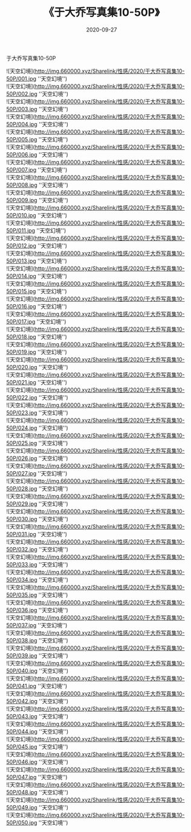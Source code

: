 ﻿---
layout: post
title:  《于大乔写真集10-50P》
date:   2020-09-27
img: http://img.660000.xyz/Sharelink/性感/2020/于大乔写真集10-50P/000.jpg
categories: [美女, 性感, 泳衣]
---

于大乔写真集10-50P



![天空幻境](http://img.660000.xyz/Sharelink/性感/2020/于大乔写真集10-50P/001.jpg ''天空幻境'') <br>
![天空幻境](http://img.660000.xyz/Sharelink/性感/2020/于大乔写真集10-50P/002.jpg ''天空幻境'') <br>
![天空幻境](http://img.660000.xyz/Sharelink/性感/2020/于大乔写真集10-50P/003.jpg ''天空幻境'') <br>
![天空幻境](http://img.660000.xyz/Sharelink/性感/2020/于大乔写真集10-50P/004.jpg ''天空幻境'') <br>
![天空幻境](http://img.660000.xyz/Sharelink/性感/2020/于大乔写真集10-50P/005.jpg ''天空幻境'') <br>
![天空幻境](http://img.660000.xyz/Sharelink/性感/2020/于大乔写真集10-50P/006.jpg ''天空幻境'') <br>
![天空幻境](http://img.660000.xyz/Sharelink/性感/2020/于大乔写真集10-50P/007.jpg ''天空幻境'') <br>
![天空幻境](http://img.660000.xyz/Sharelink/性感/2020/于大乔写真集10-50P/008.jpg ''天空幻境'') <br>
![天空幻境](http://img.660000.xyz/Sharelink/性感/2020/于大乔写真集10-50P/009.jpg ''天空幻境'') <br>
![天空幻境](http://img.660000.xyz/Sharelink/性感/2020/于大乔写真集10-50P/010.jpg ''天空幻境'') <br>
![天空幻境](http://img.660000.xyz/Sharelink/性感/2020/于大乔写真集10-50P/011.jpg ''天空幻境'') <br>
![天空幻境](http://img.660000.xyz/Sharelink/性感/2020/于大乔写真集10-50P/012.jpg ''天空幻境'') <br>
![天空幻境](http://img.660000.xyz/Sharelink/性感/2020/于大乔写真集10-50P/013.jpg ''天空幻境'') <br>
![天空幻境](http://img.660000.xyz/Sharelink/性感/2020/于大乔写真集10-50P/014.jpg ''天空幻境'') <br>
![天空幻境](http://img.660000.xyz/Sharelink/性感/2020/于大乔写真集10-50P/015.jpg ''天空幻境'') <br>
![天空幻境](http://img.660000.xyz/Sharelink/性感/2020/于大乔写真集10-50P/016.jpg ''天空幻境'') <br>
![天空幻境](http://img.660000.xyz/Sharelink/性感/2020/于大乔写真集10-50P/017.jpg ''天空幻境'') <br>
![天空幻境](http://img.660000.xyz/Sharelink/性感/2020/于大乔写真集10-50P/018.jpg ''天空幻境'') <br>
![天空幻境](http://img.660000.xyz/Sharelink/性感/2020/于大乔写真集10-50P/019.jpg ''天空幻境'') <br>
![天空幻境](http://img.660000.xyz/Sharelink/性感/2020/于大乔写真集10-50P/020.jpg ''天空幻境'') <br>
![天空幻境](http://img.660000.xyz/Sharelink/性感/2020/于大乔写真集10-50P/021.jpg ''天空幻境'') <br>
![天空幻境](http://img.660000.xyz/Sharelink/性感/2020/于大乔写真集10-50P/022.jpg ''天空幻境'') <br>
![天空幻境](http://img.660000.xyz/Sharelink/性感/2020/于大乔写真集10-50P/023.jpg ''天空幻境'') <br>
![天空幻境](http://img.660000.xyz/Sharelink/性感/2020/于大乔写真集10-50P/024.jpg ''天空幻境'') <br>
![天空幻境](http://img.660000.xyz/Sharelink/性感/2020/于大乔写真集10-50P/025.jpg ''天空幻境'') <br>
![天空幻境](http://img.660000.xyz/Sharelink/性感/2020/于大乔写真集10-50P/026.jpg ''天空幻境'') <br>
![天空幻境](http://img.660000.xyz/Sharelink/性感/2020/于大乔写真集10-50P/027.jpg ''天空幻境'') <br>
![天空幻境](http://img.660000.xyz/Sharelink/性感/2020/于大乔写真集10-50P/028.jpg ''天空幻境'') <br>
![天空幻境](http://img.660000.xyz/Sharelink/性感/2020/于大乔写真集10-50P/029.jpg ''天空幻境'') <br>
![天空幻境](http://img.660000.xyz/Sharelink/性感/2020/于大乔写真集10-50P/030.jpg ''天空幻境'') <br>
![天空幻境](http://img.660000.xyz/Sharelink/性感/2020/于大乔写真集10-50P/031.jpg ''天空幻境'') <br>
![天空幻境](http://img.660000.xyz/Sharelink/性感/2020/于大乔写真集10-50P/032.jpg ''天空幻境'') <br>
![天空幻境](http://img.660000.xyz/Sharelink/性感/2020/于大乔写真集10-50P/033.jpg ''天空幻境'') <br>
![天空幻境](http://img.660000.xyz/Sharelink/性感/2020/于大乔写真集10-50P/034.jpg ''天空幻境'') <br>
![天空幻境](http://img.660000.xyz/Sharelink/性感/2020/于大乔写真集10-50P/035.jpg ''天空幻境'') <br>
![天空幻境](http://img.660000.xyz/Sharelink/性感/2020/于大乔写真集10-50P/036.jpg ''天空幻境'') <br>
![天空幻境](http://img.660000.xyz/Sharelink/性感/2020/于大乔写真集10-50P/037.jpg ''天空幻境'') <br>
![天空幻境](http://img.660000.xyz/Sharelink/性感/2020/于大乔写真集10-50P/038.jpg ''天空幻境'') <br>
![天空幻境](http://img.660000.xyz/Sharelink/性感/2020/于大乔写真集10-50P/039.jpg ''天空幻境'') <br>
![天空幻境](http://img.660000.xyz/Sharelink/性感/2020/于大乔写真集10-50P/040.jpg ''天空幻境'') <br>
![天空幻境](http://img.660000.xyz/Sharelink/性感/2020/于大乔写真集10-50P/041.jpg ''天空幻境'') <br>
![天空幻境](http://img.660000.xyz/Sharelink/性感/2020/于大乔写真集10-50P/042.jpg ''天空幻境'') <br>
![天空幻境](http://img.660000.xyz/Sharelink/性感/2020/于大乔写真集10-50P/043.jpg ''天空幻境'') <br>
![天空幻境](http://img.660000.xyz/Sharelink/性感/2020/于大乔写真集10-50P/044.jpg ''天空幻境'') <br>
![天空幻境](http://img.660000.xyz/Sharelink/性感/2020/于大乔写真集10-50P/045.jpg ''天空幻境'') <br>
![天空幻境](http://img.660000.xyz/Sharelink/性感/2020/于大乔写真集10-50P/046.jpg ''天空幻境'') <br>
![天空幻境](http://img.660000.xyz/Sharelink/性感/2020/于大乔写真集10-50P/047.jpg ''天空幻境'') <br>
![天空幻境](http://img.660000.xyz/Sharelink/性感/2020/于大乔写真集10-50P/048.jpg ''天空幻境'') <br>
![天空幻境](http://img.660000.xyz/Sharelink/性感/2020/于大乔写真集10-50P/049.jpg ''天空幻境'') <br>
![天空幻境](http://img.660000.xyz/Sharelink/性感/2020/于大乔写真集10-50P/050.jpg ''天空幻境'') <br>